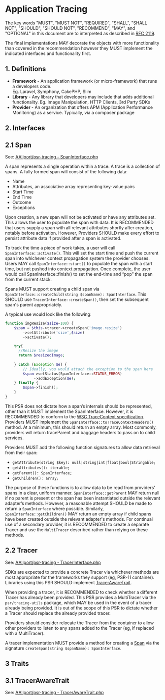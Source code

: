 # Application Tracing

The key words "MUST", "MUST NOT", "REQUIRED", "SHALL", "SHALL NOT", "SHOULD",
"SHOULD NOT", "RECOMMEND", "MAY", and "OPTIONAL" in this document are to
interpreted as described in [RFC 2119][].

The final implementations MAY decorate the objects with more functionality than
covered in the recommendation however they MUST implement the indicated
interfaces and functionality first.

[RFC 2119]: http://tools.ietf.org/html/rfc2119

## 1. Definitions

* **Framework** - An application framework (or micro-framework) that runs a developers code.  
  Eg. Laravel, Symphony, CakePHP, Slim
* **Library** - Any library that developers may include that adds additional functionality.
  Eg. Image Manipulation, HTTP Clients, 3rd Party SDKs
* **Provider** - An organization that offers APM (Application Performance Monitoring) as a service. Typically, via a
  composer package

## 2. Interfaces

## 2.1 Span

See: [AAllport/psr-tracing - SpanInterface.php](https://github.com/AAllport/psr-tracing/blob/main/src/SpanInterface.php)

A span represents a single operation within a trace. A trace is a collection of spans.
A fully formed span will consist of the following data:

- Name
- Attributes, an associative array representing key-value pairs
- Start Time
- End Time
- Outcome
- Exceptions

Upon creation, a new span will not be activated or have any attributes set.
This allows the user to populate the span with data.
It is RECOMMENDED that users supply a span with all relevant attributes shortly after creation, notably before
activation.
However, Providers SHOULD make every effort to persist attribute data if provided after a span is activated.

To track the time a piece of work takes, a user will call `SpanInterface::activate()`.
This will set the start time and push the current span into whichever context propagation system the provider chooses.
Users MAY call `SpanInterface::start()` to populate the span with a start time, but not pushed into context propagation.
Once complete, the user would call SpanInterface::finish() to set the end-time and “pop” the span from the current
stack.

Spans MUST support creating a child span via `SpanInterface::createChild(string $spanName): SpanInterface`.
This SHOULD use `TracerInterface::createSpan()`, then set the subsequent span's parent appropriately.

A typical use would look like the following:

```php
function imgResize($size=100) {
    $span = $this->tracer->createSpan('image.resize')
        ->setAttribute('size',$size)
        ->activate();

    try{
      //Resize the image
      return $resizedImage;
    
    } catch (Exception $e) {
        // Ideally, you would attach the exception to the span here
        $span->setStatus(SpanInterface::STATUS_ERROR)
             ->addException($e);
    } finally {
        $span->finish();
    }    
}
```

This PSR does not dictate how a span’s internals should be represented, other than it MUST implement the SpanInterface.
However, it is RECOMMENDED to conform to the [W3C TraceContext specification](https://www.w3.org/TR/trace-context/).
Providers MUST implement the `SpanInterface::toTraceContextHeaders()` method.
At a minimum, this should return an empty array.
Most commonly, providers will return traceParent and baggage headers to pass on to child services.

Providers MUST add the following function signatures to allow data retrieval from their span:
- `getAttribute(string $key): null|string|int|float|bool|Stringable;`
- `getAttributes(): iterable;`
- `getParent(): SpanInterface;`
- `getChildren(): array;`

The purpose of these functions is to allow data to be read from providers’ spans in a clear, uniform manner.
`SpanInterface::getParent` MAY return null if no parent is present or the span has been instantiated outside the relevant adapter’s methods.
However, a reasonable attempt SHOULD be made to return a `SpanInterface` where possible.
Similarly, `SpanInterface::getChildren()` MAY return an empty array if child spans have been created outside the relevant adapter's methods.
For continual use of a secondary provider, it is RECOMMENDED to create a separate Tracer and use the `MultiTracer` described rather than relying on these methods.

## 2.2 Tracer

See: [AAllport/psr-tracing - TracerInterface.php](https://github.com/AAllport/psr-tracing/blob/main/src/TracerInterface.php)

SDKs are expected to provide a concrete Tracer via whichever methods are most appropriate for the frameworks they support (eg, PSR-11 container).
Libraries using this PSR SHOULD implement [TracerAwareTrait](#31-tracerawaretrait).

When providing a tracer, it is RECOMMENDED to check whether a different Tracer has already been provided.
This PSR provides a MultiTracer via the `psr/tracing-utils` package, which MAY be used in the event of a tracer already being provided.
It is out of the scope of this PSR to dictate whether a Tracer should replace the already provided tracer.

Providers should consider relocate the Tracer from the container to allow other providers to listen to any spans added to the Tracer (eg, if replaced with a MultiTracer).

A tracer implementation MUST provide a method for creating a [Span](#21-span) via the signature `createSpan(string $spanName): SpanInterface`.

## 3 Traits

## 3.1 TracerAwareTrait

See: [AAllport/psr-tracing - TracerAwareTrait.php](https://github.com/AAllport/psr-tracing/blob/main/src/TracerAwareTrait.php)
